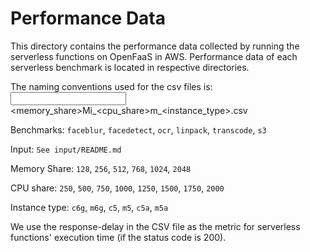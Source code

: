 # Performance Data
This directory contains the performance data collected by running the serverless functions on OpenFaaS in AWS.
Performance data of each serverless benchmark is located in respective directories. 

The naming conventions used for the csv files is: 
<benchmark>_<input>_<memory_share>Mi_<cpu_share>m_<instance_type>.csv

Benchmarks: `faceblur`, `facedetect`, `ocr`, `linpack`, `transcode`, `s3`

Input: `See input/README.md`

Memory Share: `128`, `256`, `512`, `768`, `1024`, `2048`

CPU share: `250`, `500`, `750`, `1000`, `1250`, `1500`, `1750`, `2000`

Instance type: `c6g`, `m6g`, `c5`, `m5`, `c5a`, `m5a`  

We use the response-delay in the CSV file as the metric for serverless functions' execution time (if the status code is 200). 